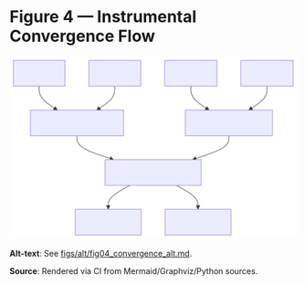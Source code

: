 # Figure 4 — Instrumental Convergence Flow

![Figure 4](figs/svg/figure4.svg)

**Alt-text**: See [figs/alt/fig04_convergence_alt.md](figs/alt/fig04_convergence_alt.md).

**Source**: Rendered via CI from Mermaid/Graphviz/Python sources.
